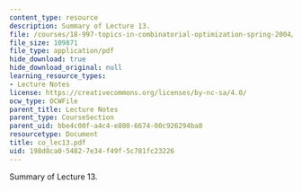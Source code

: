 ```yaml
---
content_type: resource
description: Summary of Lecture 13.
file: /courses/18-997-topics-in-combinatorial-optimization-spring-2004/198d8ca054827e34f49f5c781fc23226_co_lec13.pdf
file_size: 109871
file_type: application/pdf
hide_download: true
hide_download_original: null
learning_resource_types:
- Lecture Notes
license: https://creativecommons.org/licenses/by-nc-sa/4.0/
ocw_type: OCWFile
parent_title: Lecture Notes
parent_type: CourseSection
parent_uid: bbe4c00f-a4c4-e800-6674-00c926294ba8
resourcetype: Document
title: co_lec13.pdf
uid: 198d8ca0-5482-7e34-f49f-5c781fc23226
---
```

Summary of Lecture 13.
